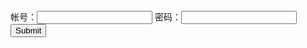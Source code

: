 
<!doctype html>
<html lang="en">
<head>
    <meta charset="UTF-8">
    <meta name="vi`ewport"
          content="width=device-width, user-scalable=no, initial-scale=1.0, maximum-scale=1.0, minimum-scale=1.0">
    <meta http-equiv="X-UA-Compatible" content="ie=edge">
    <title>Document</title>
    <script src="jquery-3.2.1.js"></script>
</head>
<body>
    <form action="">
        帐号：<input type="text" name="user">
        密码：<input type="text" name="pass">
        <input type="submit">
    </form>
</body>
</html>
<script>
    function ajax(obj) {
        let url=obj.url;
        let type=obj.type;
        let data=obj.data;
        let dataType=obj.dataType;
        let asynch=obj.asynch;
        let success=obj.success;
        let ajax=new XMLHttpRequest();
        //get方式
        if(type=="get"){
            ajax.open(type, url+"?" + data, true);
            ajax.send();
        }
        //post方式
        else if(type=="post"){
            ajax.open(type, url, asynch);
            ajax.setRequestHeader("content-type", "application/x-www-form-urlencoded");
            ajax.send(data);
        }
        ajax.onreadystatechange=function () {
            if(ajax.readyState==4){
                if(ajax.status==200){
                    success(ajax.responseText);
                }
            }
        }
    }
    $(":submit").click(function (e) {
        e.preventDefault();
        ajax({
            url: "index.php",
            type: "get",
            data: $('form').serialize(),
            dataType:'text',
            asynch:true,
            success:function (mes) {
                console.log(mes);
            }
        });
    })

</script>
